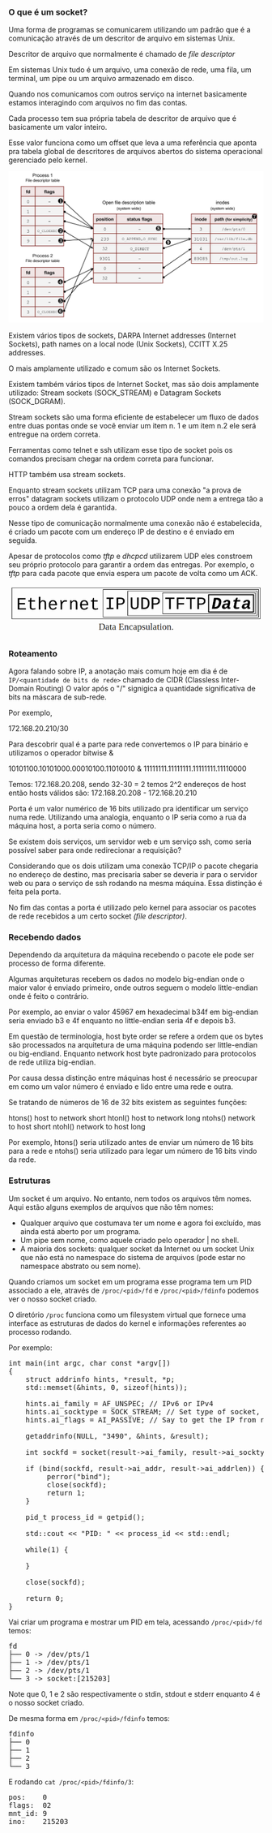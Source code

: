 ### O que é um socket? 

Uma forma de programas se comunicarem utilizando um padrão que é a comunicação através de um descritor de arquivo em sistemas Unix.

Descritor de arquivo que normalmente é chamado de *file descriptor*

Em sistemas Unix tudo é um arquivo, uma conexão de rede, uma fila, um terminal, um pipe ou um arquivo armazenado em disco.

Quando nos comunicamos com outros serviço na internet basicamente estamos interagindo com arquivos no fim das contas.

Cada processo tem sua própria tabela de descritor de arquivo que é basicamente um valor inteiro. 

Esse valor funciona como um offset que leva a uma referência que aponta pra tabela global de descritores de arquivos abertos do sistema operacional gerenciado pelo kernel.

<img src="./../assets/fd.png">

Existem vários tipos de sockets, DARPA Internet addresses (Internet Sockets), path names on a local node (Unix Sockets), CCITT X.25 addresses.

O mais amplamente utilizado e comum são os Internet Sockets.

Existem também vários tipos de Internet Socket, mas são dois amplamente utilizado: Stream sockets (SOCK_STREAM) e Datagram Sockets (SOCK_DGRAM).

Stream sockets são uma forma eficiente de estabelecer um fluxo de dados entre duas pontas onde se vocẽ enviar um item n. 1 e um item n.2 ele será entregue na ordem correta. 

Ferramentas como telnet e ssh utilizam esse tipo de socket pois os comandos precisam chegar na ordem correta para funcionar.

HTTP também usa stream sockets.

Enquanto stream sockets utilizam TCP para uma conexão "a prova de erros" datagram sockets utilizam o protocolo UDP onde nem a entrega tão a pouco a ordem dela é garantida.

Nesse tipo de comunicação normalmente uma conexão não é estabelecida, é criado um pacote com um endereço IP de destino e é enviado em seguida. 

Apesar de protocolos como *tftp* e *dhcpcd* utilizarem UDP eles constroem seu próprio protocolo para garantir a ordem das entregas. Por exemplo, o *tftp* para cada pacote que envia espera um pacote de volta como um ACK.

<img src="../assets/data_encapsulation.png">

### Roteamento

Agora falando sobre IP, a anotação mais comum hoje em dia é de `IP/<quantidade de bits de rede>` chamado de CIDR (Classless Inter-Domain Routing) O valor após o "/" signigica a quantidade significativa de bits na máscara de sub-rede.

Por exemplo, 

172.168.20.210/30

Para descobrir qual é a parte para rede convertemos o IP para binário e utilizamos o operador bitwise & 

10101100.10101000.00010100.11010010 & 11111111.11111111.11111111.11110000 

Temos: 172.168.20.208, sendo 32-30 = 2 temos 2^2 endereços de host então hosts válidos são: 172.168.20.208 - 172.168.20.210

Porta é um valor numérico de 16 bits utilizado pra identificar um serviço numa rede. Utilizando uma analogia, enquanto o IP seria como a rua da máquina host, a porta seria como o número. 

Se existem dois serviços, um servidor web e um serviço ssh, como seria possível saber para onde redirecionar a requisição? 

Considerando que os dois utilizam uma conexão TCP/IP o pacote chegaria no endereço de destino, mas precisaria saber se deveria ir para o servidor web ou para o serviço de ssh rodando na mesma máquina. Essa distinção é feita pela porta. 

No fim das contas a porta é utilizado pelo kernel para associar os pacotes de rede recebidos a um certo socket *(file descriptor)*.

### Recebendo dados

Dependendo da arquitetura da máquina recebendo o pacote ele pode ser processo de forma diferente. 

Algumas arquiteturas recebem os dados no modelo big-endian onde o maior valor é enviado primeiro, onde outros seguem o modelo little-endian onde é feito o contrário. 

Por exemplo, ao enviar o valor 45967 em hexadecimal b34f em big-endian seria enviado b3 e 4f enquanto no little-endian seria 4f e depois b3.

Em questão de terminologia, host byte order se refere a ordem que os bytes são processados na arquitetura de uma máquina podendo ser little-endian ou big-endiand. Enquanto network host byte padronizado para protocolos de rede utiliza big-endian.

Por causa dessa distinção entre máquinas host é necessário se preocupar em como um valor número é enviado e lido entre uma rede e outra. 

Se tratando de números de 16 de 32 bits existem as seguintes funções: 

htons()	host to network short
htonl()	host to network long
ntohs()	network to host short
ntohl()	network to host long

Por exemplo, htons() seria utilizado antes de enviar um número de 16 bits para a rede e ntohs() seria utilizado para legar um número de 16 bits vindo da rede.

### Estruturas

Um socket é um arquivo. No entanto, nem todos os arquivos têm nomes. Aqui estão alguns exemplos de arquivos que não têm nomes:

- Qualquer arquivo que costumava ter um nome e agora foi excluído, mas ainda está aberto por um programa.
- Um pipe sem nome, como aquele criado pelo operador | no shell.
- A maioria dos sockets: qualquer socket da Internet ou um socket Unix que não está no namespace do sistema de arquivos (pode estar no namespace abstrato ou sem nome).

Quando criamos um socket em um programa esse programa tem um PID associado a ele, através de `/proc/<pid>/fd` e `/proc/<pid>/fdinfo` podemos ver o nosso socket criado.

O diretório `/proc` funciona como um filesystem virtual que fornece uma interface as estruturas de dados do kernel e informações referentes ao processo rodando.

Por exemplo: 

<pre>
int main(int argc, char const *argv[])
{
    struct addrinfo hints, *result, *p;
    std::memset(&hints, 0, sizeof(hints));

    hints.ai_family = AF_UNSPEC; // IPv6 or IPv4
    hints.ai_socktype = SOCK_STREAM; // Set type of socket, in this case stream socket
    hints.ai_flags = AI_PASSIVE; // Say to get the IP from running machine

    getaddrinfo(NULL, "3490", &hints, &result);

    int sockfd = socket(result->ai_family, result->ai_socktype, result->ai_protocol);

    if (bind(sockfd, result->ai_addr, result->ai_addrlen)) {
         perror("bind");
         close(sockfd);
         return 1;
    }

    pid_t process_id = getpid();

    std::cout << "PID: " << process_id << std::endl;

    while(1) {

    }

    close(sockfd);

    return 0;
}
</pre>

Vai criar um programa e mostrar um PID em tela, acessando `/proc/<pid>/fd` temos: 

<pre>
fd
├── 0 -> /dev/pts/1
├── 1 -> /dev/pts/1
├── 2 -> /dev/pts/1
└── 3 -> socket:[215203]
</pre>

Note que 0, 1 e 2 são respectivamente o stdin, stdout e stderr enquanto 4 é o nosso socket criado.

De mesma forma em `/proc/<pid>/fdinfo` temos: 

<pre>
fdinfo
├── 0
├── 1
├── 2
└── 3
</pre>

E rodando `cat /proc/<pid>/fdinfo/3`:

<pre>
pos:	0
flags:	02
mnt_id:	9
ino:	215203
</pre>